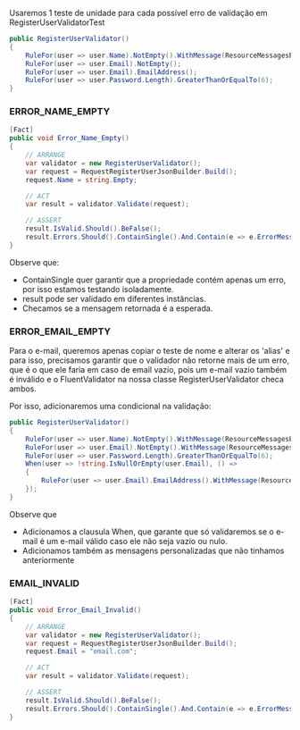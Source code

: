 
Usaremos 1 teste de unidade para cada possível erro de validação em RegisterUserValidatorTest

```csharp
public RegisterUserValidator()
{
    RuleFor(user => user.Name).NotEmpty().WithMessage(ResourceMessagesException.NAME_EMPTY);
    RuleFor(user => user.Email).NotEmpty();
    RuleFor(user => user.Email).EmailAddress();
    RuleFor(user => user.Password.Length).GreaterThanOrEqualTo(6);
}
```

### ERROR_NAME_EMPTY
```csharp
[Fact]
public void Error_Name_Empty()
{
    // ARRANGE
    var validator = new RegisterUserValidator();
    var request = RequestRegisterUserJsonBuilder.Build();
    request.Name = string.Empty;

    // ACT
    var result = validator.Validate(request);

    // ASSERT
    result.IsValid.Should().BeFalse();
    result.Errors.Should().ContainSingle().And.Contain(e => e.ErrorMessage.Equals(ResourceMessagesException.NAME_EMPTY));
}
```
Observe que:
- ContainSingle quer garantir que a propriedade contém apenas um erro, por isso estamos testando isoladamente.
- result pode ser validado em diferentes instâncias.
- Checamos se a mensagem retornada é a esperada.


### ERROR_EMAIL_EMPTY
Para o e-mail, queremos apenas copiar o teste de nome e alterar os 'alias' e para isso, precisamos garantir que o validador não retorne mais de um erro, que é o que ele faria em caso de email vazio, pois um e-mail vazio também é inválido e o FluentValidator na nossa classe RegisterUserValidator checa ambos.

Por isso, adicionaremos uma condicional na validação:
```csharp
public RegisterUserValidator()
{
    RuleFor(user => user.Name).NotEmpty().WithMessage(ResourceMessagesException.NAME_EMPTY);
    RuleFor(user => user.Email).NotEmpty().WithMessage(ResourceMessagesException.EMAIL_EMPTY);
    RuleFor(user => user.Password.Length).GreaterThanOrEqualTo(6);
    When(user => !string.IsNullOrEmpty(user.Email), () =>
    {
        RuleFor(user => user.Email).EmailAddress().WithMessage(ResourceMessagesException.EMAIL_INVALID);
    });
}
```
Observe que
- Adicionamos a clausula When, que garante que só validaremos se o e-mail é um e-mail válido caso ele não seja vazio ou nulo.
- Adicionamos também as mensagens personalizadas que não tinhamos anteriormente

### EMAIL_INVALID
```csharp
[Fact]
public void Error_Email_Invalid()
{
    // ARRANGE
    var validator = new RegisterUserValidator();
    var request = RequestRegisterUserJsonBuilder.Build();
    request.Email = "email.com";

    // ACT
    var result = validator.Validate(request);

    // ASSERT
    result.IsValid.Should().BeFalse();
    result.Errors.Should().ContainSingle().And.Contain(e => e.ErrorMessage.Equals(ResourceMessagesException.EMAIL_INVALID));
}
```
